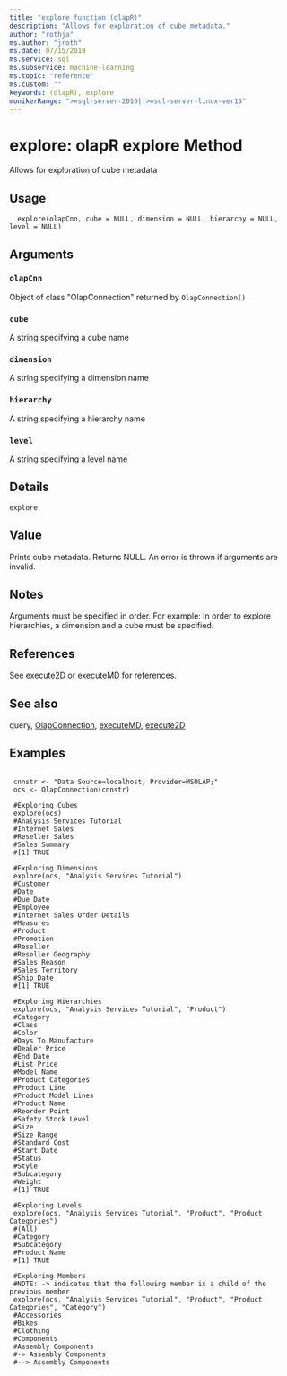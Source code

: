 ```yaml
---
title: "explore function (olapR)"
description: "Allows for exploration of cube metadata."
author: "rothja"
ms.author: "jroth"
ms.date: 07/15/2019
ms.service: sql
ms.subservice: machine-learning
ms.topic: "reference"
ms.custom: ""
keywords: (olapR), explore
monikerRange: ">=sql-server-2016||>=sql-server-linux-ver15"
---
```


# explore: olapR explore Method 



Allows for exploration of cube metadata



## Usage

```   
  explore(olapCnn, cube = NULL, dimension = NULL, hierarchy = NULL, level = NULL)

```


## Arguments



### `olapCnn`
 Object of class "OlapConnection" returned by `OlapConnection()` 


### `cube`
 A string specifying a cube name 


### `dimension`
 A string specifying a dimension name 


### `hierarchy`
 A string specifying a hierarchy name 


### `level`
 A string specifying a level name 




## Details

`explore` 



## Value

Prints cube metadata. Returns NULL.
An error is thrown if arguments are invalid.


## Notes

Arguments must be specified in order. For example: In order to explore hierarchies, a dimension and a cube must be specified.



## References
  See [execute2D](Execute2D.md) or [executeMD](ExecuteMD.md) for references.  


## See also

query, [OlapConnection](OlapConnection.md), [executeMD](ExecuteMD.md), [execute2D](Execute2D.md)


## Examples

 ```

  cnnstr <- "Data Source=localhost; Provider=MSOLAP;"
  ocs <- OlapConnection(cnnstr)

  #Exploring Cubes
  explore(ocs)
  #Analysis Services Tutorial
  #Internet Sales
  #Reseller Sales
  #Sales Summary
  #[1] TRUE

  #Exploring Dimensions
  explore(ocs, "Analysis Services Tutorial")
  #Customer
  #Date
  #Due Date
  #Employee
  #Internet Sales Order Details
  #Measures
  #Product
  #Promotion
  #Reseller
  #Reseller Geography
  #Sales Reason
  #Sales Territory
  #Ship Date
  #[1] TRUE

  #Exploring Hierarchies
  explore(ocs, "Analysis Services Tutorial", "Product")
  #Category
  #Class
  #Color
  #Days To Manufacture
  #Dealer Price
  #End Date
  #List Price
  #Model Name
  #Product Categories
  #Product Line
  #Product Model Lines
  #Product Name
  #Reorder Point
  #Safety Stock Level
  #Size
  #Size Range
  #Standard Cost
  #Start Date
  #Status
  #Style
  #Subcategory
  #Weight
  #[1] TRUE

  #Exploring Levels
  explore(ocs, "Analysis Services Tutorial", "Product", "Product Categories")
  #(All)
  #Category
  #Subcategory
  #Product Name
  #[1] TRUE

  #Exploring Members
  #NOTE: -> indicates that the following member is a child of the previous member
  explore(ocs, "Analysis Services Tutorial", "Product", "Product Categories", "Category")
  #Accessories
  #Bikes
  #Clothing
  #Components
  #Assembly Components
  #-> Assembly Components
  #--> Assembly Components
```

